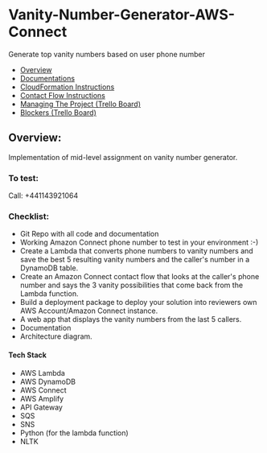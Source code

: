 # Vanity-Number-Generator-AWS-Connect
Generate top vanity numbers based on user phone number

- [Overview](#overview)
- [Documentations](RUNPYTHONAPP.md)
- [CloudFormation Instructions](CLOUDFORMATION.md)
- [Contact Flow Instructions](CONTACTFLOW.md)
- [Managing The Project (Trello Board)](https://trello.com/b/MtaGkEdG/voicefoundry-code-challenge)
- [Blockers (Trello Board)](https://trello.com/b/MtaGkEdG/voicefoundry-code-challenge)

## Overview:
Implementation of mid-level assignment on vanity number generator.

### To test:
Call: +441143921064

### Checklist:
- Git Repo with all code and documentation
- Working Amazon Connect phone number to test in your environment :-)
- Create a Lambda that converts phone numbers to vanity numbers and save the best 5 resulting vanity numbers and the caller's number in a DynamoDB table.
- Create an Amazon Connect contact flow that looks at the caller's phone number and says the 3 vanity possibilities that come back from the Lambda function.
- Build a deployment package to deploy your solution into reviewers own AWS Account/Amazon Connect instance.
- A web app that displays the vanity numbers from the last 5 callers.
- Documentation
- Architecture diagram.

#### Tech Stack
- AWS Lambda
- AWS DynamoDB
- AWS Connect
- AWS Amplify
- API Gateway
- SQS
- SNS
- Python (for the lambda function)
- NLTK

